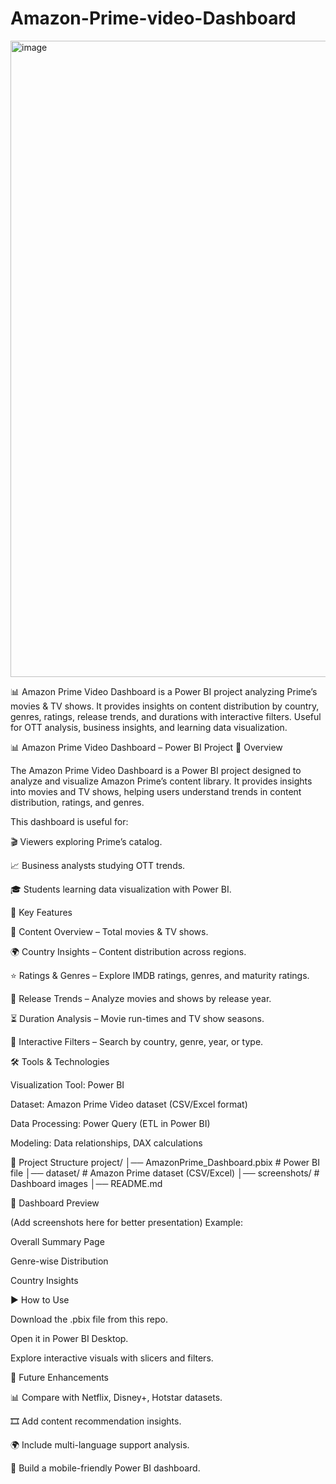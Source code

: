 # Amazon-Prime-video-Dashboard

<img width="1915" height="1018" alt="image" src="https://github.com/user-attachments/assets/6dd63e09-47ab-4d20-b3a6-9604c49a9bf3" />


📊 Amazon Prime Video Dashboard is a Power BI project analyzing Prime’s movies &amp; TV shows. It provides insights on content distribution by country, genres, ratings, release trends, and durations with interactive filters. Useful for OTT analysis, business insights, and learning data visualization.

📊 Amazon Prime Video Dashboard – Power BI Project
📖 Overview

The Amazon Prime Video Dashboard is a Power BI project designed to analyze and visualize Amazon Prime’s content library.
It provides insights into movies and TV shows, helping users understand trends in content distribution, ratings, and genres.

This dashboard is useful for:

🎬 Viewers exploring Prime’s catalog.

📈 Business analysts studying OTT trends.

🎓 Students learning data visualization with Power BI.

🚀 Key Features

📂 Content Overview – Total movies & TV shows.

🌍 Country Insights – Content distribution across regions.

⭐ Ratings & Genres – Explore IMDB ratings, genres, and maturity ratings.

📅 Release Trends – Analyze movies and shows by release year.

⏳ Duration Analysis – Movie run-times and TV show seasons.

🔎 Interactive Filters – Search by country, genre, year, or type.

🛠️ Tools & Technologies

Visualization Tool: Power BI

Dataset: Amazon Prime Video dataset (CSV/Excel format)

Data Processing: Power Query (ETL in Power BI)

Modeling: Data relationships, DAX calculations

📂 Project Structure
project/
│── AmazonPrime_Dashboard.pbix   # Power BI file
│── dataset/                     # Amazon Prime dataset (CSV/Excel)
│── screenshots/                 # Dashboard images
│── README.md

📸 Dashboard Preview

(Add screenshots here for better presentation)
Example:

Overall Summary Page

Genre-wise Distribution

Country Insights

▶️ How to Use

Download the .pbix file from this repo.

Open it in Power BI Desktop.

Explore interactive visuals with slicers and filters.

🔮 Future Enhancements

📊 Compare with Netflix, Disney+, Hotstar datasets.

🎞️ Add content recommendation insights.

🌍 Include multi-language support analysis.

📱 Build a mobile-friendly Power BI dashboard.
